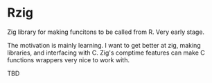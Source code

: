 # Rzig
Zig library for making funcitons to be called from R.
Very early stage.

The motivation is mainly learning. I want to get better at zig, making libraries, and interfacing with C.
Zig's comptime features can make C functions wrappers very nice to work with.

TBD
